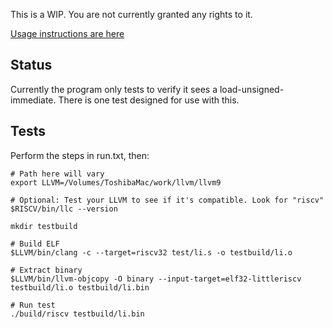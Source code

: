 This is a WIP. You are not currently granted any rights to it.

[Usage instructions are here](run.txt)

## Status

Currently the program only tests to verify it sees a load-unsigned-immediate. There is one test designed for use with this.

## Tests

Perform the steps in run.txt, then:

	# Path here will vary
    export LLVM=/Volumes/ToshibaMac/work/llvm/llvm9
    
    # Optional: Test your LLVM to see if it's compatible. Look for "riscv"
    $RISCV/bin/llc --version

    mkdir testbuild

    # Build ELF
    $LLVM/bin/clang -c --target=riscv32 test/li.s -o testbuild/li.o

    # Extract binary
    $LLVM/bin/llvm-objcopy -O binary --input-target=elf32-littleriscv testbuild/li.o testbuild/li.bin

    # Run test
    ./build/riscv testbuild/li.bin
